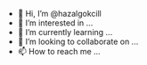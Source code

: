 - 👋 Hi, I’m @hazalgokcill
- 👀 I’m interested in ...
- 🌱 I’m currently learning ...
- 💞️ I’m looking to collaborate on ...
- 📫 How to reach me ...

<!---
hazalgokcill/hazalgokcill is a ✨ special ✨ repository because its `README.md` (this file) appears on your GitHub profile.
You can click the Preview link to take a look at your changes.
--->
